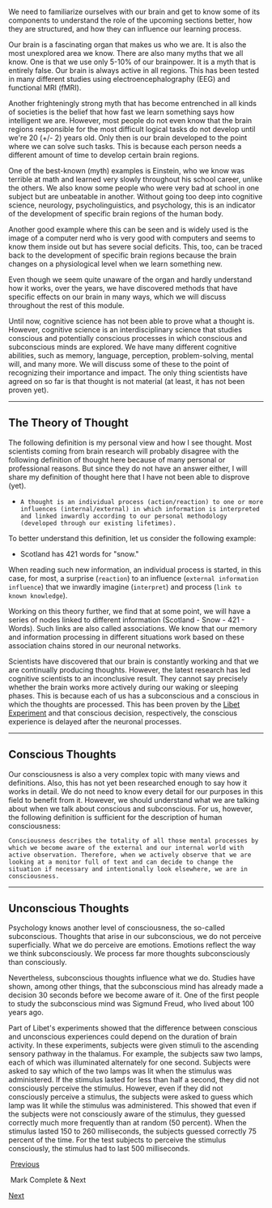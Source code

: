 We need to familiarize ourselves with our brain and get to know some of its components to understand the role of the upcoming sections better, how they are structured, and how they can influence our learning process.

Our brain is a fascinating organ that makes us who we are. It is also the most unexplored area we know. There are also many myths that we all know. One is that we use only 5-10% of our brainpower. It is a myth that is entirely false. Our brain is always active in all regions. This has been tested in many different studies using electroencephalography (EEG) and functional MRI (fMRI).

Another frighteningly strong myth that has become entrenched in all kinds of societies is the belief that how fast we learn something says how intelligent we are. However, most people do not even know that the brain regions responsible for the most difficult logical tasks do not develop until we're 20 (+/- 2) years old. Only then is our brain developed to the point where we can solve such tasks. This is because each person needs a different amount of time to develop certain brain regions.

One of the best-known (myth) examples is Einstein, who we know was terrible at math and learned very slowly throughout his school career, unlike the others. We also know some people who were very bad at school in one subject but are unbeatable in another. Without going too deep into cognitive science, neurology, psycholinguistics, and psychology, this is an indicator of the development of specific brain regions of the human body.

Another good example where this can be seen and is widely used is the image of a computer nerd who is very good with computers and seems to know them inside out but has severe social deficits. This, too, can be traced back to the development of specific brain regions because the brain changes on a physiological level when we learn something new.

Even though we seem quite unaware of the organ and hardly understand how it works, over the years, we have discovered methods that have specific effects on our brain in many ways, which we will discuss throughout the rest of this module.

Until now, cognitive science has not been able to prove what a thought is. However, cognitive science is an interdisciplinary science that studies conscious and potentially conscious processes in which conscious and subconscious minds are explored. We have many different cognitive abilities, such as memory, language, perception, problem-solving, mental will, and many more. We will discuss some of these to the point of recognizing their importance and impact. The only thing scientists have agreed on so far is that thought is not material (at least, it has not been proven yet).

---

## The Theory of Thought

The following definition is my personal view and how I see thought. Most scientists coming from brain research will probably disagree with the following definition of thought here because of many personal or professional reasons. But since they do not have an answer either, I will share my definition of thought here that I have not been able to disprove (yet).

- `A thought is an individual process (action/reaction) to one or more influences (internal/external) in which information is interpreted and linked inwardly according to our personal methodology (developed through our existing lifetimes).`

To better understand this definition, let us consider the following example:

- Scotland has 421 words for "snow."

When reading such new information, an individual process is started, in this case, for most, a surprise (`reaction`) to an influence (`external information influence`) that we inwardly imagine (`interpret`) and process (`link to known knowledge`).

Working on this theory further, we find that at some point, we will have a series of nodes linked to different information (Scotland - Snow - 421 - Words). Such links are also called associations. We know that our memory and information processing in different situations work based on these association chains stored in our neuronal networks.

Scientists have discovered that our brain is constantly working and that we are continually producing thoughts. However, the latest research has led cognitive scientists to an inconclusive result. They cannot say precisely whether the brain works more actively during our waking or sleeping phases. This is because each of us has a subconscious and a conscious in which the thoughts are processed. This has been proven by the [Libet Experiment](https://en.wikipedia.org/wiki/Neuroscience_of_free_will) and that conscious decision, respectively, the conscious experience is delayed after the neuronal processes.

---

## Conscious Thoughts

Our consciousness is also a very complex topic with many views and definitions. Also, this has not yet been researched enough to say how it works in detail. We do not need to know every detail for our purposes in this field to benefit from it. However, we should understand what we are talking about when we talk about conscious and subconscious. For us, however, the following definition is sufficient for the description of human consciousness:

`Consciousness describes the totality of all those mental processes by which we become aware of the external and our internal world with active observation. Therefore, when we actively observe that we are looking at a monitor full of text and can decide to change the situation if necessary and intentionally look elsewhere, we are in consciousness.`

---

## Unconscious Thoughts

Psychology knows another level of consciousness, the so-called subconscious. Thoughts that arise in our subconscious, we do not perceive superficially. What we do perceive are emotions. Emotions reflect the way we think subconsciously. We process far more thoughts subconsciously than consciously.

Nevertheless, subconscious thoughts influence what we do. Studies have shown, among other things, that the subconscious mind has already made a decision 30 seconds before we become aware of it. One of the first people to study the subconscious mind was Sigmund Freud, who lived about 100 years ago.

Part of Libet's experiments showed that the difference between conscious and unconscious experiences could depend on the duration of brain activity. In these experiments, subjects were given stimuli to the ascending sensory pathway in the thalamus. For example, the subjects saw two lamps, each of which was illuminated alternately for one second. Subjects were asked to say which of the two lamps was lit when the stimulus was administered. If the stimulus lasted for less than half a second, they did not consciously perceive the stimulus. However, even if they did not consciously perceive a stimulus, the subjects were asked to guess which lamp was lit while the stimulus was administered. This showed that even if the subjects were not consciously aware of the stimulus, they guessed correctly much more frequently than at random (50 percent). When the stimulus lasted 150 to 260 milliseconds, the subjects guessed correctly 75 percent of the time. For the test subjects to perceive the stimulus consciously, the stimulus had to last 500 milliseconds.

 [Previous](https://academy.hackthebox.com/module/9/section/49)

 Mark Complete & Next

[Next](https://academy.hackthebox.com/module/9/section/1579)